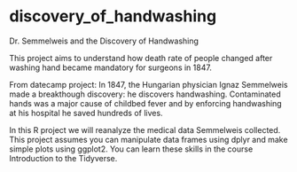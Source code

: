 # discovery_of_handwashing
Dr. Semmelweis and the Discovery of Handwashing

This project aims to understand how death rate of people changed after washing hand became mandatory for surgeons in 1847. 

From datecamp project:
In 1847, the Hungarian physician Ignaz Semmelweis made a breakthough discovery: he discovers handwashing. Contaminated hands was a major cause of childbed fever and by enforcing handwashing at his hospital he saved hundreds of lives.

In this R project we will reanalyze the medical data Semmelweis collected. This project assumes you can manipulate data frames using dplyr and make simple plots using ggplot2. You can learn these skills in the course Introduction to the Tidyverse.
